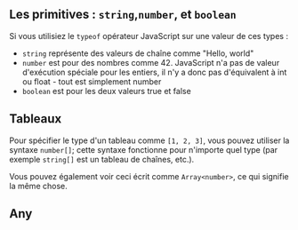 ## Les primitives : `string`,`number`, et `boolean`

Si vous utilisiez le `typeof` opérateur JavaScript sur une valeur de ces types :

- `string` représente des valeurs de chaîne comme "Hello, world"
- `number` est pour des nombres comme 42. JavaScript n'a pas de valeur d'exécution spéciale pour les entiers, il n'y a donc pas d'équivalent à int ou float - tout est simplement number
- `boolean` est pour les deux valeurs true et false

## Tableaux

Pour spécifier le type d'un tableau comme `[1, 2, 3]`, vous pouvez utiliser la syntaxe `number[]`; cette syntaxe fonctionne pour n'importe quel type (par exemple `string[]` est un tableau de chaînes, etc.).

Vous pouvez également voir ceci écrit comme `Array<number>`, ce qui signifie la même chose.

## Any
